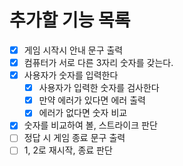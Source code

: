 # 추가할 기능 목록

- [x] 게임 시작시 안내 문구 출력
- [x] 컴퓨터가 서로 다른 3자리 숫자를 갖는다.
- [x] 사용자가 숫자를 입력한다
  - [x] 사용자가 입력한 숫자를 검사한다
  - [x] 만약 에러가 있다면 에러 출력
  - [x] 에러가 없다면 숫자 비교
- [x] 숫자를 비교하여 볼, 스트라이크 판단
- [ ] 정답 시 게임 종료 문구 출력
- [ ] 1, 2로 재시작, 종료 판단
